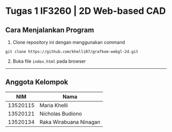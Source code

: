 # **Tugas 1 IF3260 | 2D Web-based CAD**

## **Cara Menjalankan Program**
1. Clone repository ini dengan menggunakan command 
```
git clone https://github.com/khelli07/grafkom-webgl-2d.git
```
2. Buka file ```index.html``` pada browser

-----------------------------------------------------------

## **Anggota Kelompok**
|NIM       | Nama                   |
|----------|------------------------|
| 13520115 | Maria Khelli           |
| 13520121 | Nicholas Budiono       |
| 13520134 | Raka Wirabuana Ninagan |